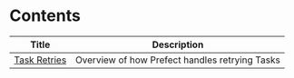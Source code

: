 # Contents

| Title | Description |
| ----  | ----------  |
| [Task Retries](task-retries.html) | Overview of how Prefect handles retrying Tasks |

